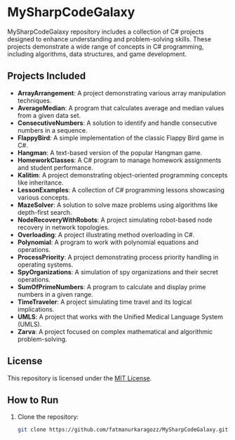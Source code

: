 # MySharpCodeGalaxy

MySharpCodeGalaxy repository includes a collection of C# projects designed to enhance understanding and problem-solving skills. These projects demonstrate a wide range of concepts in C# programming, including algorithms, data structures, and game development.

## Projects Included

- **ArrayArrangement**: A project demonstrating various array manipulation techniques.
- **AverageMedian**: A program that calculates average and median values from a given data set.
- **ConsecutiveNumbers**: A solution to identify and handle consecutive numbers in a sequence.
- **FlappyBird**: A simple implementation of the classic Flappy Bird game in C#.
- **Hangman**: A text-based version of the popular Hangman game.
- **HomeworkClasses**: A C# program to manage homework assignments and student performance.
- **Kalitim**: A project demonstrating object-oriented programming concepts like inheritance.
- **LessonExamples**: A collection of C# programming lessons showcasing various concepts.
- **MazeSolver**: A solution to solve maze problems using algorithms like depth-first search.
- **NodeRecoveryWithRobots**: A project simulating robot-based node recovery in network topologies.
- **Overloading**: A project illustrating method overloading in C#.
- **Polynomial**: A program to work with polynomial equations and operations.
- **ProcessPriority**: A project demonstrating process priority handling in operating systems.
- **SpyOrganizations**: A simulation of spy organizations and their secret operations.
- **SumOfPrimeNumbers**: A program to calculate and display prime numbers in a given range.
- **TimeTraveler**: A project simulating time travel and its logical implications.
- **UMLS**: A project that works with the Unified Medical Language System (UMLS).
- **Zarva**: A project focused on complex mathematical and algorithmic problem-solving.

## License

This repository is licensed under the [MIT License](LICENSE).

## How to Run

1. Clone the repository:
   ```bash
   git clone https://github.com/fatmanurkaragozz/MySharpCodeGalaxy.git

